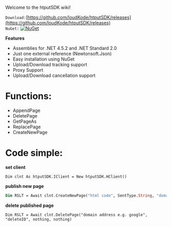 Welcome to the htputSDK wiki!

`Download:`[https://github.com/loudKode/htputSDK/releases](https://github.com/loudKode/htputSDK/releases)<br>
`NuGet:`
[![NuGet](https://img.shields.io/nuget/v/DeQmaTech.htputSDK.svg?style=flat-square&logo=nuget)](https://www.nuget.org/packages/DeQmaTech.htputSDK)<br>

**Features**
* Assemblies for .NET 4.5.2 and .NET Standard 2.0
* Just one external reference (Newtonsoft.Json)
* Easy installation using NuGet
* Upload/Download tracking support
* Proxy Support
* Upload/Download cancellation support

# Functions:
* AppendPage
* DeletePage
* GetPageAs
* ReplacePage
* CreateNewPage

# Code simple:

**set client**
```vb.net
Dim clnt As htputSDK.IClient = New htputSDK.HClient()
```
**publish new page**
```vb
Dim RSLT = Await clnt.CreateNewPage("html code", SentType.String, "domain address e.g. google", nothing, nothing, nothing)
```
**delete published page**
```vb.net
Dim RSLT = Await clnt.DeletePage("domain address e.g. google", "deleteID", nothing, nothing)
```
